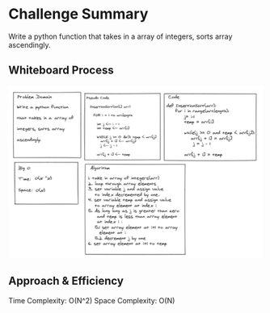 # Challenge Summary
Write a python function that takes in a array of integers, sorts array ascendingly.

## Whiteboard Process
![white board](code-challenge-InsertionSort-White-Board.PNG)

## Approach & Efficiency
Time Complexity: O(N^2)
Space Complexity: O(N)



